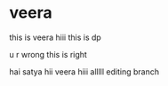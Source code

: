 # veera
this is veera
hiii this is dp

u r wrong this is right

hai satya
hii veera
hiii alllll
editing branch
